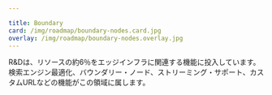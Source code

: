 ```yaml
---

title: Boundary 
card: /img/roadmap/boundary-nodes.card.jpg
overlay: /img/roadmap/boundary-nodes.overlay.jpg
---
```

R\&Dは、リソースの約6％をエッジインフラに関連する機能に投入しています。検索エンジン最適化、バウンダリー・ノード、ストリーミング・サポート、カスタムURLなどの機能がこの領域に属します。

<!---


R&D contributes about 6 percent of its resources to features related to edge infrastructure. Features such as Search Engine Optimization, boundary nodes, streaming support and custom URLs fall into this domain. 

-->
